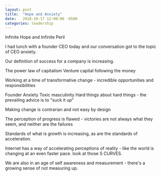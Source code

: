 ```yaml
---
layout: post
title:  "Hope and Anxiety"
date:   2018-10-17 12:00:00 -0500
categories: leadership
---
```


Infinite Hope and Infinite Peril
 

I had lunch with a founder CEO today and our conversation got to the topic of CEO anxiety.


Our definition of success for a company is increasing. 

The power law of capitalism
Venture capital following the money 




Working at a time of transformative change - incredible opportunities and responsibilities 

Founder Anxiety 
Toxic masculinity 
Hard things about hard things - the prevailing advice is to "suck it up"

Making change is contrarian and not easy by design 

The perception of progress is flawed - victories are not always what they seem, and neither are the failures 

Standards of what is growth is increasing, as are the standards of acceleration. 

Internet has a way of accelerating perceptions of reality - like the world is changing at an even faster pace. look at those S CURVES. 

We are also in an age of self awareness and measurement - there's a growing sense of not measuring up.